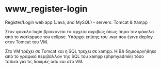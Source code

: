 # www_register-login
Register/Login web app (Java, and MySQL) - servers: Tomcat & Xampp

Στον φάκελο login βρίσκονται τα αρχεία ακριβώς όπως πηρα τον φάκελο από το workspace του eclipse. 
Υπάρχει επίσης του .war που έγινε deploy στον Tomcat του VM.


Στο VM τρέχει σε Tomcat και η SQL τρέχει σε xampp.
Η ΒΔ δημιουργήθηκε από το γραφικό περιβάλλον της SQL του xampp (phpmyadmin) τόσο τοπικά για τις δοκιμές όσο και στο VM.
